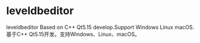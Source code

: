 # leveldbeditor
leveldbeditor
Based on C++ Qt5.15 develop.Support Windows Linux macOS.  
基于C++ Qt5.15开发。支持Windows、Linux、macOS。  
